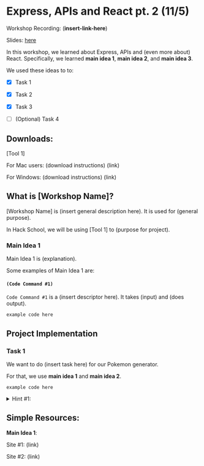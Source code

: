 # Express, APIs and React pt. 2 (11/5)

Workshop Recording: (__insert-link-here__)

Slides: [here](https://docs.google.com/presentation/d/1dWe_7I-3eIoP-5SfsvCYTHHbfwCCQqrZSy1lCXHlX3Q/edit?usp=sharing)

In this workshop, we learned about Express, APIs and (even more about) React. Specifically, we learned **main idea 1**, **main idea 2**, and **main idea 3**.

We used these ideas to to:
- [x] Task 1
- [x] Task 2
- [x] Task 3
- [ ] (Optional) Task 4


## Downloads:

[Tool 1]

For Mac users: (download instructions) (link)

For Windows: (download instructions) (link)


## What is [Workshop Name]?

[Workshop Name] is (insert general description here). It is used for (general purpose).

In Hack School, we will be using [Tool 1] to (purpose for project).


### Main Idea 1

Main Idea 1 is (explanation).

Some examples of Main Idea 1 are:

#### `(Code Command #1)`

`Code Command #1` is a (insert descriptor here). It takes (input) and (does output).

```
example code here
```


## Project Implementation

### Task 1

We want to do (insert task here) for our Pokemon generator.

For that, we use **main idea 1** and **main idea 2**.

```
example code here
```

<details> 
  <summary> Hint #1: </summary>
   Try doing this: <code> code </code>
</details>

## Simple Resources:

**Main Idea 1**:

Site #1: (link)

Site #2: (link)

